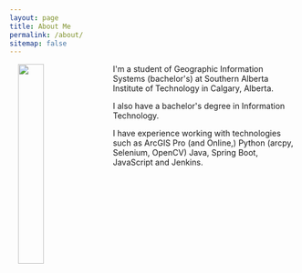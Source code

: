 ```yaml
---
layout: page
title: About Me
permalink: /about/
sitemap: false
---
```


<img height="30%" width="30%" style="float:left;padding-left:15px;padding-right:15px;padding-bottom:15px" src="{{site.baseurl}}/assets/images/j-p-t-2.jpg">

I'm a student of Geographic Information Systems (bachelor's) at Southern Alberta Institute of Technology in Calgary, Alberta.

I also have a bachelor's degree in Information Technology.

I have experience working with technologies such as ArcGIS Pro (and Online,) Python (arcpy, Selenium, OpenCV) Java, Spring Boot, JavaScript and Jenkins. 
